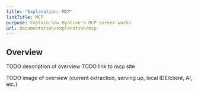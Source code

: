 ```yaml
---
title: "Explanation: MCP"
linkTitle: MCP
purpose: Explain how Hyaline's MCP server works
url: documentation/explanation/mcp
---
```

## Overview
TODO description of overview
TODO link to mcp site

TODO image of overview (current extraction, serving up, local IDE/client, AI, etc.)

